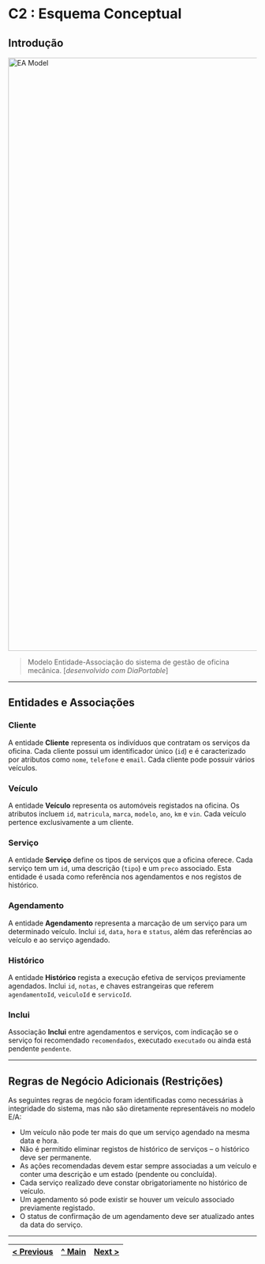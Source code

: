 # C2 : Esquema Conceptual

## Introdução

<img src="../img/REBD_new.png" alt="EA Model" width="1200" />

> Modelo Entidade-Associação do sistema de gestão de oficina mecânica. [*desenvolvido com DiaPortable*]

---

## Entidades e Associações

### Cliente
A entidade **Cliente** representa os indivíduos que contratam os serviços da oficina. Cada cliente possui um identificador único (`id`) e é caracterizado por atributos como `nome`, `telefone` e `email`. Cada cliente pode possuir vários veículos.

### Veículo
A entidade **Veículo** representa os automóveis registados na oficina. Os atributos incluem `id`, `matricula`, `marca`, `modelo`, `ano`, `km` e `vin`. Cada veículo pertence exclusivamente a um cliente.

### Serviço
A entidade **Serviço** define os tipos de serviços que a oficina oferece. Cada serviço tem um `id`, uma descrição (`tipo`) e um `preco` associado. Esta entidade é usada como referência nos agendamentos e nos registos de histórico.

### Agendamento
A entidade **Agendamento** representa a marcação de um serviço para um determinado veículo. Inclui `id`, `data`, `hora` e `status`, além das referências ao veículo e ao serviço agendado.

### Histórico
A entidade **Histórico** regista a execução efetiva de serviços previamente agendados. Inclui `id`, `notas`, e chaves estrangeiras que referem `agendamentoId`, `veiculoId` e `servicoId`.

### Inclui
Associação **Inclui** entre agendamentos e serviços, com indicação se o serviço foi recomendado `recomendados`, executado `executado` ou ainda está pendente `pendente`.

---

## Regras de Negócio Adicionais (Restrições)

As seguintes regras de negócio foram identificadas como necessárias à integridade do sistema, mas não são diretamente representáveis no modelo E/A:

- Um veículo não pode ter mais do que um serviço agendado na mesma data e hora.
- Não é permitido eliminar registos de histórico de serviços – o histórico deve ser permanente.
- As ações recomendadas devem estar sempre associadas a um veículo e conter uma descrição e um estado (pendente ou concluída).
- Cada serviço realizado deve constar obrigatoriamente no histórico de veículo.
- Um agendamento só pode existir se houver um veículo associado previamente registado.
- O status de confirmação de um agendamento deve ser atualizado antes da data do serviço.

---

| [< Previous](REBD01.md) | [^ Main](../../README.md) | [Next >](REBD03.md) |
|:----------------------------------:|:----------------------------------:|:----------------------------------:|
